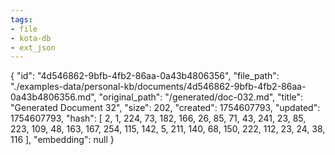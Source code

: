 ```yaml
---
tags:
- file
- kota-db
- ext_json
---
```

{
  "id": "4d546862-9bfb-4fb2-86aa-0a43b4806356",
  "file_path": "./examples-data/personal-kb/documents/4d546862-9bfb-4fb2-86aa-0a43b4806356.md",
  "original_path": "/generated/doc-032.md",
  "title": "Generated Document 32",
  "size": 202,
  "created": 1754607793,
  "updated": 1754607793,
  "hash": [
    2,
    1,
    224,
    73,
    182,
    166,
    26,
    85,
    71,
    43,
    241,
    23,
    85,
    223,
    109,
    48,
    163,
    167,
    254,
    115,
    142,
    5,
    211,
    140,
    68,
    150,
    222,
    112,
    23,
    24,
    38,
    116
  ],
  "embedding": null
}